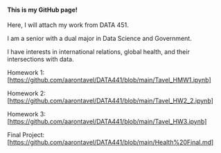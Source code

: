 #### This is my GitHub page!

Here, I will attach my work from DATA 451. 

I am a senior with a dual major in Data Science and Government. 

I have interests in international relations, global health, and their intersections with data.

Homework 1: [https://github.com/aarontavel/DATA441/blob/main/Tavel_HMW1.ipynb]

Homework 2: [https://github.com/aarontavel/DATA441/blob/main/Tavel_HW2_2.ipynb]

Homework 3: [https://github.com/aarontavel/DATA441/blob/main/Tavel_HW3.ipynb]

Final Project: [https://github.com/aarontavel/DATA441/blob/main/Health%20Final.md]
